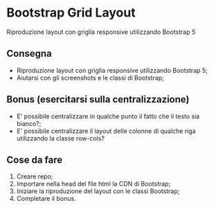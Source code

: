 Bootstrap Grid Layout
===
Riproduzione layout con griglia responsive utilizzando Bootstrap 5
## Consegna
- Riproduzione layout con griglia responsive utilizzando Bootstrap 5;
- Aiutarsi con gli screenshots e le classi di Bootstrap;
## Bonus (esercitarsi sulla centralizzazione)
- E' possibile centralizzare in qualche punto il fatto che il testo sia bianco?;
- E' possibile centralizzare il layout delle colonne di qualche riga utilizzando la classe row-cols?
## Cose da fare
1. Creare repo;
2. Importare nella head del file html la CDN di Bootstrap;
3. Iniziare la riproduzione del layout con le classi Bootstrap;
4. Completare il bonus.
